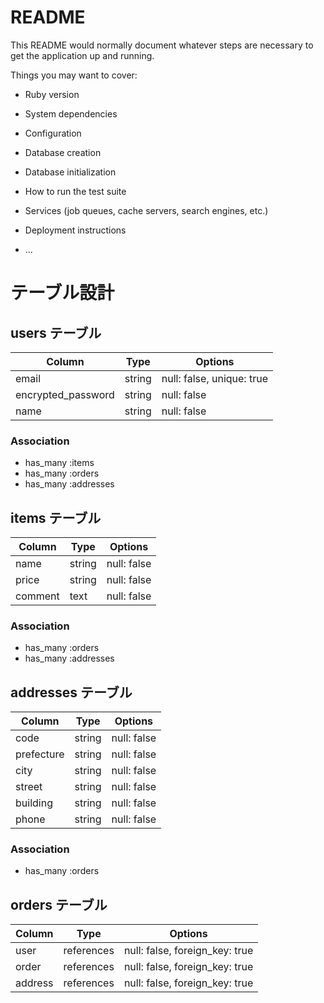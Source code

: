 # README

This README would normally document whatever steps are necessary to get the
application up and running.

Things you may want to cover:

* Ruby version

* System dependencies

* Configuration

* Database creation

* Database initialization

* How to run the test suite

* Services (job queues, cache servers, search engines, etc.)

* Deployment instructions

* ...

# テーブル設計

## users テーブル

| Column             | Type   | Options                   |
| ------------------ | ------ | ------------------------- |
| email              | string | null: false, unique: true |
| encrypted_password | string | null: false               |
| name               | string | null: false               |

### Association

- has_many :items
- has_many :orders
- has_many :addresses

## items テーブル

| Column     | Type       | Options                        |
| ---------- | ---------- | ------------------------------ |
| name       | string     | null: false                    |
| price      | string     | null: false                    |
| comment    | text       | null: false                    |

### Association

- has_many :orders
- has_many :addresses


## addresses テーブル

| Column             | Type   | Options                   |
| ------------------ | ------ | ------------------------- |
| code               | string | null: false               |
| prefecture         | string | null: false               |
| city               | string | null: false               |
| street             | string | null: false               |
| building           | string | null: false               |
| phone              | string | null: false               |

### Association

- has_many :orders

 ## orders テーブル

| Column             | Type       | Options                        |
| ------------------ | ---------- | ------------------------------ |
| user               | references | null: false, foreign_key: true |
| order              | references | null: false, foreign_key: true |
| address            | references | null: false, foreign_key: true |